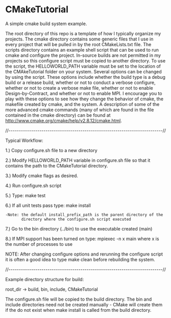 CMakeTutorial
=============

A simple cmake build system example.

The root directory of this repo is a template of how I typically organize my
projects. The cmake directory contains some generic files that I use in every
project that will be pulled in by the root CMakeLists.txt file. The scripts
directory contains an example shell script that can be used to run cmake and
configure the project. In-source builds are not permitted in my projects so 
this configure script must be copied to another directory. To use the script, 
the HELLOWORLD_PATH variable must be set to the location of the CMAkeTutorial 
folder on your system. Several options can be changed by using the script. 
These options include whether the build type is a debug build or a release
build, whether or not to conduct a verbose configure, whether or not to
create a verbose make file, whether or not to enable Design-by-Contract,
and whether or not to enable MPI. I encourage you to play with these options
to see how they change the behavior of cmake, the makefile created by cmake, 
and the system. A description of some of the more advanced cmake
commands (many of which are found in the file contained in the cmake directory)
can be found at http://www.cmake.org/cmake/help/v2.8.12/cmake.html. 

//---------------------------------------------------------------------------//

Typical Workflow:

1.) Copy configure.sh file to a new directory

2.) Modify HELLOWORLD_PATH variable in configure.sh file so that it contains
    the path to the CMakeTutorial directory.

3.) Modify cmake flags as desired.

4.) Run configure.sh script

5.) Type: make test

6.) If all unit tests pass type: make install

    -Note: the default install_prefix_path is the parent directory of the 
           directory where the configure.sh script executed

7.) Go to the bin directory (../bin) to use the executable created (main)

8.) If MPI support has been turned on type: mpiexec -n x main
    where x is the number of processes to use

NOTE: After changing configure options and rerunning the configure script
      it is often a good idea to type make clean before rebuilding the
      system.

//---------------------------------------------------------------------------//

Example directory structure for build:

root_dir -> build, bin, include, CMakeTutorial

The configure.sh file will be copied to the build directory. The bin and
include directories need not be created manually - CMake will create them
if the do not exist when make install is called from the build directory.
